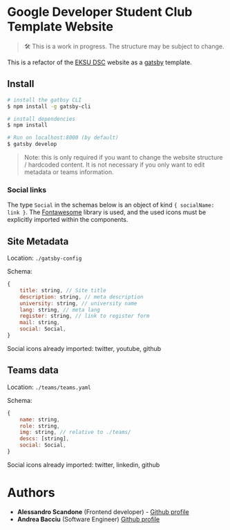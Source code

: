 # Google Developer Student Club Template Website

> 🛠 This is a work in progress. The structure may be subject to change.

This is a refactor of the [EKSU DSC](https://github.com/DSCEksu/dsceksu-laravel) website as a [gatsby](https://www.gatsbyjs.org/) template.

## Install

```bash
# install the gatbsy CLI
$ npm install -g gatsby-cli

# install dependencies
$ npm install

# Run on localhost:8000 (by default)
$ gatsby develop
```

> Note: this is only required if you want to change the website structure / hardcoded content. It is not necessary if you only want to edit metadata or teams information.

### Social links
The type `Social` in the schemas below is an object of kind `{ socialName: link }`.
The [Fontawesome](https://www.npmjs.com/package/@fortawesome/free-brands-svg-icons) library is used, and the used icons must be explicitly imported within the components.

## Site Metadata

Location: `./gatsby-config`

Schema:
```js
{
	title: string, // Site title
	description: string, // meta description
	university: string, // university name
	lang: string, // meta lang
	register: string, // link to register form
	mail: string,
	social: Social,
}
```

Social icons already imported: twitter, youtube, github


## Teams data

Location: `./teams/teams.yaml`

Schema:
```js
{
	name: string,
	role: string,
	img: string, // relative to ./teams/
	descs: [string],
	social: Social,
}
```

Social icons already imported: twitter, linkedin, github

# Authors

* **Alessandro Scandone**  (Frontend developer) - [Github profile](https://github.com/ascandone)
* **Andrea Bacciu**  (Software Engineer) [Github profile](https://github.com/andreabac3)

